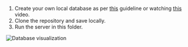 1. Create your own local database as per [this](/11-%20MySql/index.sql) guideline or watching [this](https://laracasts.com/series/php-for-beginners/episodes/11) video.
2. Clone the repository and save locally.
3. Run the server in this folder.

![Database visualization](https://media.giphy.com/media/U7W0LJVuP4AXr3qzP9/giphy.gif)
